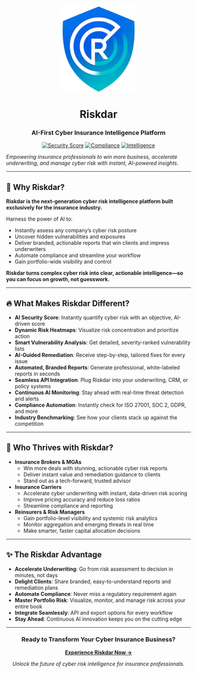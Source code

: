 <div align="center">
  <img src="./logo.png" alt="RiskDar Logo" width="200" height="auto" />

  # Riskdar
  ### AI-First Cyber Insurance Intelligence Platform

  [![Security Score](https://img.shields.io/badge/Security-AI%20Powered-brightgreen)](#)
  [![Compliance](https://img.shields.io/badge/Compliance-Multi%20Framework-blue)](#)
  [![Intelligence](https://img.shields.io/badge/Intelligence-Autonomous-purple)](#)
</div>

*Empowering insurance professionals to win more business, accelerate underwriting, and manage cyber risk with instant, AI-powered insights.*

---

## 🚀 Why Riskdar?

**Riskdar is the next-generation cyber risk intelligence platform built exclusively for the insurance industry.**

Harness the power of AI to:
- Instantly assess any company’s cyber risk posture
- Uncover hidden vulnerabilities and exposures
- Deliver branded, actionable reports that win clients and impress underwriters
- Automate compliance and streamline your workflow
- Gain portfolio-wide visibility and control

**Riskdar turns complex cyber risk into clear, actionable intelligence—so you can focus on growth, not guesswork.**

---

## 🔥 What Makes Riskdar Different?

- **AI Security Score**: Instantly quantify cyber risk with an objective, AI-driven score
- **Dynamic Risk Heatmaps**: Visualize risk concentration and prioritize action
- **Smart Vulnerability Analysis**: Get detailed, severity-ranked vulnerability lists
- **AI-Guided Remediation**: Receive step-by-step, tailored fixes for every issue
- **Automated, Branded Reports**: Generate professional, white-labeled reports in seconds
- **Seamless API Integration**: Plug Riskdar into your underwriting, CRM, or policy systems
- **Continuous AI Monitoring**: Stay ahead with real-time threat detection and alerts
- **Compliance Automation**: Instantly check for ISO 27001, SOC 2, GDPR, and more
- **Industry Benchmarking**: See how your clients stack up against the competition

---

## 🎯 Who Thrives with Riskdar?

- **Insurance Brokers & MGAs**
  - Win more deals with stunning, actionable cyber risk reports
  - Deliver instant value and remediation guidance to clients
  - Stand out as a tech-forward, trusted advisor
- **Insurance Carriers**
  - Accelerate cyber underwriting with instant, data-driven risk scoring
  - Improve pricing accuracy and reduce loss ratios
  - Streamline compliance and reporting
- **Reinsurers & Risk Managers**
  - Gain portfolio-level visibility and systemic risk analytics
  - Monitor aggregation and emerging threats in real time
  - Make smarter, faster capital allocation decisions

---

## ✨ The Riskdar Advantage

- **Accelerate Underwriting**: Go from risk assessment to decision in minutes, not days
- **Delight Clients**: Share branded, easy-to-understand reports and remediation plans
- **Automate Compliance**: Never miss a regulatory requirement again
- **Master Portfolio Risk**: Visualize, monitor, and manage risk across your entire book
- **Integrate Seamlessly**: API and export options for every workflow
- **Stay Ahead**: Continuous AI innovation keeps you on the cutting edge

---

<div align="center">

### Ready to Transform Your Cyber Insurance Business?

**[Experience Riskdar Now →](https://riskdar.com)**

*Unlock the future of cyber risk intelligence for insurance professionals.*

</div>

